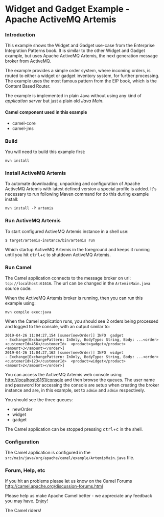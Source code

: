 # Widget and Gadget Example - Apache ActiveMQ Artemis

### Introduction

This example shows the Widget and Gadget use-case from the Enterprise Integration Patterns book. It is similar
to the other Widget and Gadget example, but uses Apache ActiveMQ Artemis, the next generation message broker
from ActiveMQ.

The example provides a simple order system, where incoming orders, is routed to either a widget or gadget inventory system,
for further processing. The example uses the most famous pattern from the EIP book, which is the Content Based Router.

The example is implemented in plain Java without using any kind of _application server_ but just a plain old _Java Main_.

#### Camel component used in this example

* camel-core
* camel-jms

### Build

You will need to build this example first:

    mvn install

### Install ActiveMQ Artemis

To automate downloading, unpacking and configuration of Apache ActiveMQ Artemis with latest defined version a special profile is added.
It's necessary to run following Maven command for do this during example install:

    mvn install -P artemis

### Run ActiveMQ Artemis

To start configured ActiveMQ Artemis instance in a shell use:

    $ target/artemis-instance/bin/artemis run

Which startup ActiveMQ Artemis in the foreground and keeps it running until you hit <kbd>ctrl</kbd>+<kbd>c</kbd>
to shutdown ActiveMQ Artemis.

### Run Camel

The Camel application connects to the message broker on url: `tcp://localhost:61616`.
The url can be changed in the `ArtemisMain.java` source code.

When the ActiveMQ Artemis broker is running, then you can run this example using:

    mvn compile exec:java

When the Camel application runs, you should see 2 orders being processed and logged to the console, with an
output similar to:
```
2019-04-26 11:04:27,154 [sumer[newOrder]] INFO  gadget                         - Exchange[ExchangePattern: InOnly, BodyType: String, Body: ...<order>  <customerId>456</customerId>  <product>gadget</product>  <amount>3</amount></order>]
2019-04-26 11:04:27,162 [sumer[newOrder]] INFO  widget                         - Exchange[ExchangePattern: InOnly, BodyType: String, Body: ...<order>  <customerId>123</customerId>  <product>widget</product>  <amount>2</amount></order>]
```

You can access the ActiveMQ Artemis web console using [http://localhost:8161/console](http://localhost:8161/console)
and then browse the queues. The user name and password for accessing the console are setup when creating
the broker instance and are, in this example, set to `admin` and `admin` respectively.

You should see the three queues:

 - newOrder
 - widget
 - gadget

The Camel application can be stopped pressing <kbd>ctrl</kbd>+<kbd>c</kbd> in the shell.

### Configuration

The Camel application is configured in the `src/main/java/org/apache/camel/example/ArtemisMain.java` file.

### Forum, Help, etc

If you hit an problems please let us know on the Camel Forums
    <http://camel.apache.org/discussion-forums.html>

Please help us make Apache Camel better - we appreciate any feedback you may
have.  Enjoy!

The Camel riders!
